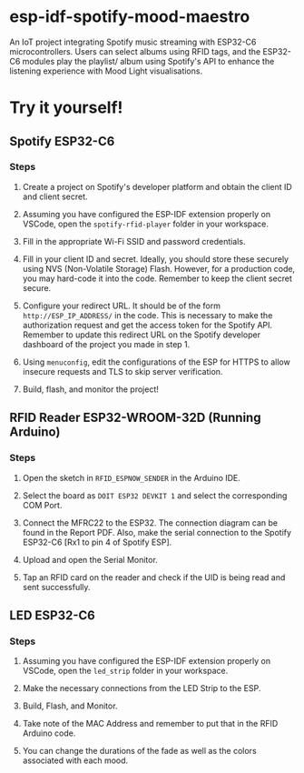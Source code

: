 # esp-idf-spotify-mood-maestro
An IoT project integrating Spotify music streaming with ESP32-C6 microcontrollers. Users can select albums using RFID tags, and the ESP32-C6 modules play the playlist/ album using Spotify's API to enhance the listening experience with Mood Light visualisations.
# Try it yourself!
## Spotify ESP32-C6

### Steps

1. Create a project on Spotify's developer platform and obtain the client ID and client secret.

2. Assuming you have configured the ESP-IDF extension properly on VSCode, open the `spotify-rfid-player` folder in your workspace.

3. Fill in the appropriate Wi-Fi SSID and password credentials.

4. Fill in your client ID and secret. Ideally, you should store these securely using NVS (Non-Volatile Storage) Flash. However, for a production code, you may hard-code it into the code. Remember to keep the client secret secure.

5. Configure your redirect URL. It should be of the form `http://ESP_IP_ADDRESS/` in the code. This is necessary to make the authorization request and get the access token for the Spotify API. Remember to update this redirect URL on the Spotify developer dashboard of the project you made in step 1.

6. Using `menuconfig`, edit the configurations of the ESP for HTTPS to allow insecure requests and TLS to skip server verification.

7. Build, flash, and monitor the project!

## RFID Reader ESP32-WROOM-32D (Running Arduino)

### Steps

1. Open the sketch in `RFID_ESPNOW_SENDER` in the Arduino IDE.

2. Select the board as `DOIT ESP32 DEVKIT 1` and select the corresponding COM Port.

3. Connect the MFRC22 to the ESP32. The connection diagram can be found in the Report PDF. Also, make the serial connection to the Spotify ESP32-C6 [Rx1 to pin 4 of Spotify ESP].

4. Upload and open the Serial Monitor.

5. Tap an RFID card on the reader and check if the UID is being read and sent successfully.

## LED ESP32-C6

### Steps

1. Assuming you have configured the ESP-IDF extension properly on VSCode, open the `led_strip` folder in your workspace.

2. Make the necessary connections from the LED Strip to the ESP.

3. Build, Flash, and Monitor.

4. Take note of the MAC Address and remember to put that in the RFID Arduino code.

5. You can change the durations of the fade as well as the colors associated with each mood.
